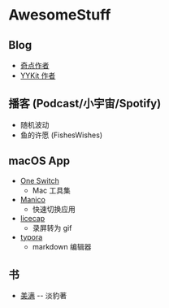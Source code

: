 # AwesomeStuff

## Blog

- [奇点作者](https://imtx.me/)
- [YYKit 作者](https://blog.ibireme.com/)


## 播客 (Podcast/小宇宙/Spotify)

- 随机波动
- 鱼的许愿 (FishesWishes)


## macOS App

- [One Switch](https://fireball.studio/oneswitch/)
  - Mac 工具集
- [Manico](https://manico.im/)
  - 快速切换应用
- [licecap](https://www.cockos.com/licecap/)
  - 录屏转为 gif
- [typora](https://typora.io/#download)
  - markdown 编辑器

## 书

- [美满](https://item.jd.com/12701625.html)  -- 淡豹著



